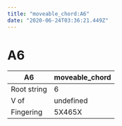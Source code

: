```yaml
---
title: "moveable_chord:A6"
date: "2020-06-24T03:36:21.449Z"
---
```


# A6
A6 | moveable_chord
--- | ---
Root string | 6
V of | undefined
Fingering | 5X465X
